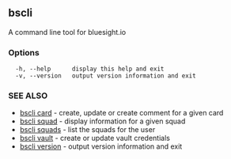 ## bscli

A command line tool for bluesight.io

### Options

```
  -h, --help      display this help and exit
  -v, --version   output version information and exit
```

### SEE ALSO

* [bscli card](bscli_card.md)	 - create, update or create comment for a given card
* [bscli squad](bscli_squad.md)	 - display information for a given squad
* [bscli squads](bscli_squads.md)	 - list the squads for the user
* [bscli vault](bscli_vault.md)	 - create or update vault credentials
* [bscli version](bscli_version.md)	 - output version information and exit

